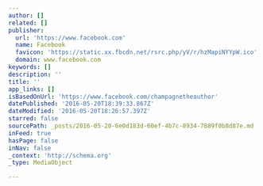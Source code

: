 ```yaml
---
author: []
related: []
publisher:
  url: 'https://www.facebook.com'
  name: Facebook
  favicon: 'https://static.xx.fbcdn.net/rsrc.php/yV/r/hzMapiNYYpW.ico'
  domain: www.facebook.com
keywords: []
description: ''
title: ''
app_links: []
isBasedOnUrl: 'https://www.facebook.com/champagnetheauthor'
datePublished: '2016-05-20T18:39:33.867Z'
dateModified: '2016-05-20T18:26:57.397Z'
starred: false
sourcePath: _posts/2016-05-20-6e0d183d-60ef-4b7c-8934-7889f0b8d87e.md
inFeed: true
hasPage: false
inNav: false
_context: 'http://schema.org'
_type: MediaObject

---
```

